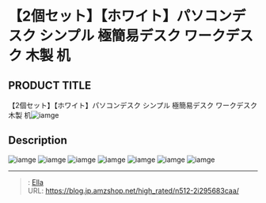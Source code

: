 # 【2個セット】【ホワイト】パソコンデスク シンプル 極簡易デスク ワークデスク 木製 机


## PRODUCT TITLE 

【2個セット】【ホワイト】パソコンデスク シンプル 極簡易デスク ワークデスク 木製 机![iamge](https://b2bfiles1.gigab2b.cn/image/wkseller/301/20220919_7fa6189e1dfcc5081a11e16ce4f9c579.jpg)

## Description











![iamge](https://b2bfiles1.gigab2b.cn/image/wkseller/301/20220919_e016ffb6177e8ded13e3674a0d939027.jpg)
![iamge](https://b2bfiles1.gigab2b.cn/image/wkseller/301/20220919_a84f9f07d68f36f35d1c0c05d62d702b.jpg)
![iamge](https://b2bfiles1.gigab2b.cn/image/wkseller/301/20220919_13d56eedf468746d711c3cdfed536479.jpg)
![iamge](https://b2bfiles1.gigab2b.cn/image/wkseller/301/20220919_738acb00178bb2df0716d57b4b030a9a.jpg)
![iamge](https://b2bfiles1.gigab2b.cn/image/wkseller/301/20221027_01ecf7f777b79cfccef1b64f47a22640.jpg)
![iamge](https://b2bfiles1.gigab2b.cn/image/wkseller/301/20221027_52ac412d5762727e423eff52ea1a3daa.jpg)
![iamge](https://b2bfiles1.gigab2b.cn/image/wkseller/301/20221027_7d0efbc27c18a36ef2dfc59616bb76de.jpg)


---

> : [Ella](https://blog.jp.amzshop.net/)  
> URL: https://blog.jp.amzshop.net/high_rated/n512-2i295683caa/  

